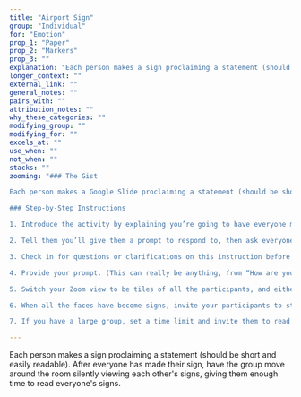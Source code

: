 ```yaml
---
title: "Airport Sign"
group: "Individual"
for: "Emotion"
prop_1: "Paper"
prop_2: "Markers"
prop_3: ""
explanation: "Each person makes a sign proclaiming a statement (should be short and easily readable). After everyone has made their sign, have the group move around the room silently viewing each other\'s signs, giving them enough time to read everyone\'s signs."
longer_context: ""
external_link: ""
general_notes: ""
pairs_with: ""
attribution_notes: ""
why_these_categories: ""
modifying_group: ""
modifying_for: ""
excels_at: ""
use_when: ""
not_when: ""
stacks: ""
zooming: "### The Gist

Each person makes a Google Slide proclaiming a statement (should be short, with a large font, and easily readable). After everyone has made their sign, have them turn on screen sharing and display it, then ask the group to quietly click through everyone’s views, giving them enough time to read one another’s signs.

### Step-by-Step Instructions

1. Introduce the activity by explaining you’re going to have everyone make an airport sign (i.e., a sign a driver holds to find their passenger disembarking an airplane, from back before ridesharing)

2. Tell them you’ll give them a prompt to respond to, then ask everyone to open up Google Slides and create a sign with a short message, in a large, easy-to-read font. And that once they’re done writing, they should switch from camera to screen share.

3. Check in for questions or clarifications on this instruction before giving the prompt (also giving the participants who weren’t logged into Google Slides a little panic time to get that ready) 

4. Provide your prompt. (This can really be anything, from “How are you feeling?” to “What message do you need to hear right now?”) Mute all participants.

5. Switch your Zoom view to be tiles of all the participants, and either give people time updates (i.e., “You have 1 more minute”) or just watch for screens to transition from faces to slides.

6. When all the faces have become signs, invite your participants to start clicking through them, silently reflecting on what they’re reading.

7. If you have a large group, set a time limit and invite them to read however many they can. For smaller groups, ask them to read everyone’s sign (you can have them signal to you by “raising their hand” on Zoom when they’re done)."

---
```


Each person makes a sign proclaiming a statement (should be short and easily readable). After everyone has made their sign, have the group move around the room silently viewing each other's signs, giving them enough time to read everyone's signs.
